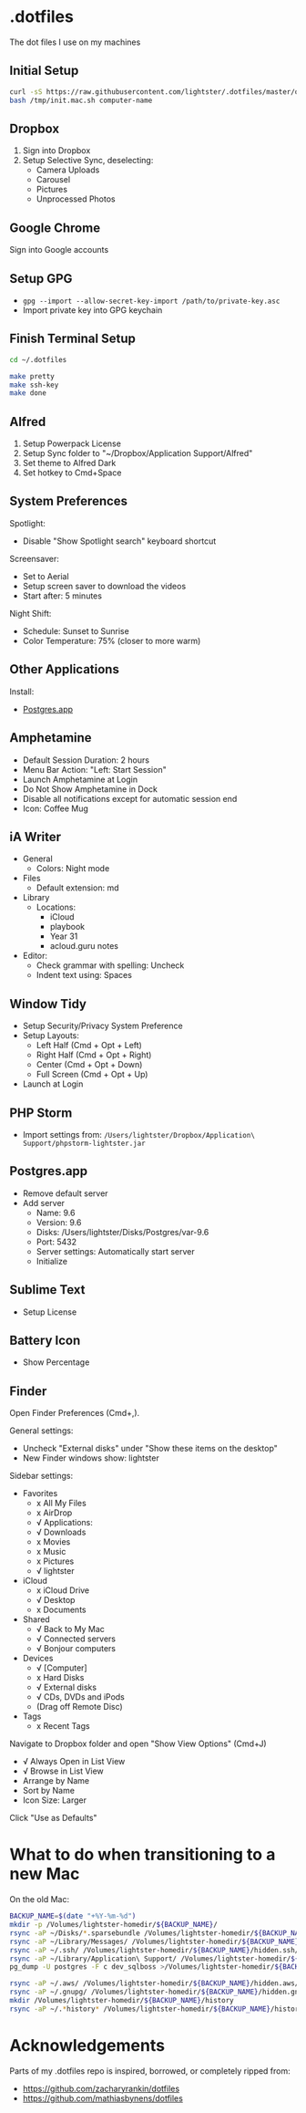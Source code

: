 .dotfiles
=========

The dot files I use on my machines

## Initial Setup

```bash
curl -sS https://raw.githubusercontent.com/lightster/.dotfiles/master/osx/bin/init-mac.sh >/tmp/init.mac.sh
bash /tmp/init.mac.sh computer-name
```

## Dropbox

1. Sign into Dropbox
2. Setup Selective Sync, deselecting:
    - Camera Uploads
    - Carousel
    - Pictures
    - Unprocessed Photos

## Google Chrome

Sign into Google accounts

## Setup GPG

- `gpg --import --allow-secret-key-import /path/to/private-key.asc`
- Import private key into GPG keychain

## Finish Terminal Setup

```bash
cd ~/.dotfiles

make pretty
make ssh-key
make done
```

## Alfred

1. Setup Powerpack License
2. Setup Sync folder to "~/Dropbox/Application Support/Alfred"
3. Set theme to Alfred Dark
4. Set hotkey to Cmd+Space

## System Preferences

Spotlight:
 - Disable "Show Spotlight search" keyboard shortcut

Screensaver:
 - Set to Aerial
 - Setup screen saver to download the videos
 - Start after: 5 minutes

Night Shift:

 - Schedule: Sunset to Sunrise
 - Color Temperature: 75% (closer to more warm)

## Other Applications

Install:
 - [Postgres.app](http://postgresapp.com)

## Amphetamine

 - Default Session Duration: 2 hours
 - Menu Bar Action: "Left: Start Session"
 - Launch Amphetamine at Login
 - Do Not Show Amphetamine in Dock
 - Disable all notifications except for automatic session end
 - Icon: Coffee Mug

## iA Writer

 - General
   - Colors: Night mode
 - Files
   - Default extension: md
 - Library
   - Locations:
     - iCloud
     - playbook
     - Year 31
     - acloud.guru notes
 - Editor:
   - Check grammar with spelling: Uncheck
   - Indent text using: Spaces

## Window Tidy

 - Setup Security/Privacy System Preference
 - Setup Layouts:
    - Left Half (Cmd + Opt + Left)
    - Right Half (Cmd + Opt + Right)
    - Center (Cmd + Opt + Down)
    - Full Screen (Cmd + Opt + Up)
  - Launch at Login

## PHP Storm

 - Import settings from:
   `/Users/lightster/Dropbox/Application\ Support/phpstorm-lightster.jar`

## Postgres.app

 - Remove default server
 - Add server
   - Name: 9.6
   - Version: 9.6
   - Disks: /Users/lightster/Disks/Postgres/var-9.6
   - Port: 5432
   - Server settings: Automatically start server
   - Initialize

## Sublime Text

 - Setup License

## Battery Icon

 - Show Percentage

## Finder

Open Finder Preferences (Cmd+,).

General settings:

- Uncheck "External disks" under "Show these items on the desktop"
- New Finder windows show: lightster

Sidebar settings:

- Favorites
    - x All My Files
    - x AirDrop
    - √ Applications:
    - √ Downloads
    - x Movies
    - x Music
    - x Pictures
    - √ lightster
- iCloud
    - x iCloud Drive
    - √ Desktop
    - x Documents
- Shared
    - √ Back to My Mac
    - √ Connected servers
    - √ Bonjour computers
- Devices
    - √ [Computer]
    - x Hard Disks
    - √ External disks
    - √ CDs, DVDs and iPods
    - (Drag off Remote Disc)
- Tags
    - x Recent Tags

Navigate to Dropbox folder and open "Show View Options" (Cmd+J)

- √ Always Open in List View
- √ Browse in List View
- Arrange by Name
- Sort by Name
- Icon Size: Larger

Click "Use as Defaults"

# What to do when transitioning to a new Mac

On the old Mac:

```bash
BACKUP_NAME=$(date "+%Y-%m-%d")
mkdir -p /Volumes/lightster-homedir/${BACKUP_NAME}/
rsync -aP ~/Disks/*.sparsebundle /Volumes/lightster-homedir/${BACKUP_NAME}/
rsync -aP ~/Library/Messages/ /Volumes/lightster-homedir/${BACKUP_NAME}/Messages/
rsync -aP ~/.ssh/ /Volumes/lightster-homedir/${BACKUP_NAME}/hidden.ssh/
rsync -aP ~/Library/Application\ Support/ /Volumes/lightster-homedir/${BACKUP_NAME}/Application\ Support/
pg_dump -U postgres -F c dev_sqlboss >/Volumes/lightster-homedir/${BACKUP_NAME}/sqlboss.pgc

rsync -aP ~/.aws/ /Volumes/lightster-homedir/${BACKUP_NAME}/hidden.aws/
rsync -aP ~/.gnupg/ /Volumes/lightster-homedir/${BACKUP_NAME}/hidden.gnupg/
mkdir /Volumes/lightster-homedir/${BACKUP_NAME}/history
rsync -aP ~/.*history* /Volumes/lightster-homedir/${BACKUP_NAME}/history
```

# Acknowledgements

Parts of my .dotfiles repo is inspired, borrowed, or completely ripped from:

 - https://github.com/zacharyrankin/dotfiles
 - https://github.com/mathiasbynens/dotfiles
